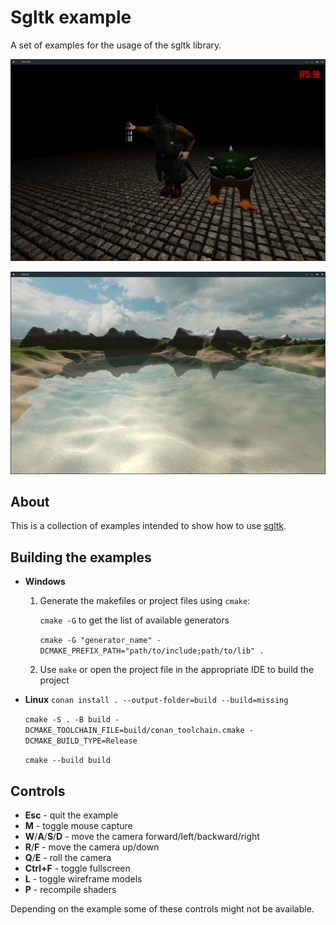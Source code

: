 # Sgltk example
A set of examples for the usage of the sgltk library.

![library_test screenshot](https://github.com/pyth/screenshots/blob/master/lib_test.png)

![island screenshot](https://github.com/pyth/screenshots/blob/master/island.png)


## About
This is a collection of examples intended to show how to use [sgltk](http://www.github.com/pyth/sgltk).

## Building the  examples

* **Windows**

    1. Generate the makefiles or project files using `cmake`:

        `cmake -G` to get the list of available generators

        `cmake -G "generator_name" -DCMAKE_PREFIX_PATH="path/to/include;path/to/lib" .`

    2. Use `make` or open the project file in the appropriate IDE to build the project

* **Linux**
    `conan install . --output-folder=build --build=missing`

    `cmake -S . -B build -DCMAKE_TOOLCHAIN_FILE=build/conan_toolchain.cmake -DCMAKE_BUILD_TYPE=Release`
	
    `cmake --build build`

## Controls

* **Esc** - quit the example
* **M** - toggle mouse capture
* **W**/**A**/**S**/**D** - move the camera forward/left/backward/right
* **R**/**F** - move the camera up/down
* **Q**/**E** - roll the camera
* **Ctrl+F** - toggle fullscreen
* **L** - toggle wireframe models
* **P** - recompile shaders

Depending on the example some of these controls might not be available.
